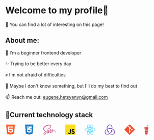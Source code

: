# Welcome to my profile👋

💬 You can find a lot of interesting on this page!
## About me:
 🤩 I'm a beginner frontend developer<br><br>
 ✨ Trying to be better every day<br><br>
 :fist: I'm not afraid of difficulties<br><br> 
🔭 Maybe I don't know something, but I'll do my best to find out<br><br>
📫 Reach me out: eugene.hetsyanyn@gmail.com

## 📌Current technology stack
<div style="display: flex"> 
   <img align="left" src="https://github.com/D1nviz/D1nviz/blob/master/Images/html.png" alt="HTML 5" width="32px">
   <img align="left"src="https://github.com/D1nviz/D1nviz/blob/master/Images/css.png" title="CSS" alt="CSS 3" width="26px" style="margin-left: 30px;">
   <img align="left" src="https://github.com/D1nviz/D1nviz/blob/master/Images/sass.png" title="SASS" alt="SASS" width="40px" style="margin-left: 30px;">
   <img align="left" src="https://github.com/D1nviz/D1nviz/blob/master/Images/js.png" title="JS" alt="JS" width="32px" style="margin-left: 30px;">
   <img align="left" src="https://github.com/D1nviz/D1nviz/blob/master/Images/react.png" title="React" alt="React" width="32px" style="margin-left: 30px;">
   <img align="left" src="https://github.com/D1nviz/D1nviz/blob/master/Images/redux.png" title="React" alt="Redux" width="32px" style="margin-left: 30px;">
   <img align="left" src="https://github.com/D1nviz/D1nviz/blob/master/Images/git.png" title="Git" alt="Git" width="32px" style="margin-left: 30px;">
   <img align="left" src="https://github.com/D1nviz/D1nviz/blob/master/Images/gulp.png" title="Gulp.js" alt="Gulp.js" width="13px" style="margin-left: 30px;"> 
</div>

